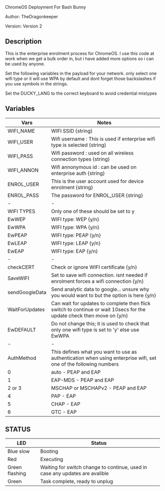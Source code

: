 ChromeOS Deployment For Bash Bunny

Author: TheDragonkeeper

Version: Version 2

## Description

This is the enterprise enrolment process for ChromeOS.
I use this code at work when we get a bulk order in, but i have added more options so i can be used by anyone.

Set the following variables in the payload for your network. only select one wifi type or it will use WPA by default
and dont forget those backslashes if you use symbols in the strings.

Set the DUCKY_LANG to the correct keyboard to avoid credential mistypes
## Variables
| Vars              | Notes                                                                        |
| ---------------- | ----------------------------------------------------------------------------- |
| WIFI_NAME        | WIFI SSID {string}|
| WIFI_USER    | Wifi username : This is used if enterprise wifi type is selected {string}|
| WIFI_PASS    | Wifi password : used on all wireless connection types {string}|
| WIFI_ANNON | Wifi annonymous id : can be used on enterprise auth {string}|
| ENROL_USER | This is the user account used for device enrolment {string}|
| ENROL_PASS | The password for ENROL_USER {string}|
| - | - |
| WIFI TYPES | Only one of these should be set to y |
| EwWEP | WIFI type: WEP {y/n}|
| EwWPA | WIFI type: WPA {y/n}|
| EwPEAP | WIFI type: PEAP {y/n}|
| EwLEAP | WIFI type: LEAP {y/n}|
| EwEAP | WIFI type: EAP {y/n} |
| - | - |
| checkCERT | Check or ignore WIFI certificate {y/n}|
| SaveWIFI | Set to save wifi connection. isnt needed if enrolment forces a wifi connection {y/n}|
| sendGoogleData | Send analytic data to google... unsure why you would want to but the option is here {y/n} |
| WaitForUpdates | Can wait for updates to complete then flick switch to continue or wait 10secs for the update check then move on {y/n} |
| EwDEFAULT | Do not change this; it is used to check that only one wifi type is set to 'y' else use EwWPA |
| - | - |
| AuthMethod | This defines what you want to use as authentication when using enterprise wifi, set one of the following numbers |
| 0 | auto - PEAP and EAP|
| 1 | EAP-MDS  - PEAP and EAP |
| 2 or 3 | MSCHAP  or MSCHAPv2  - PEAP and EAP |
| 4 | PAP  - EAP|
| 5 | CHAP  - EAP |
| 6 | GTC   - EAP|


## STATUS

| LED              | Status                                                                        |
| ---------------- | ----------------------------------------------------------------------------- |
| Blue slow        | Booting                                                                       |
| Red              | Executing                                                                     |
| Green flashing   | Waiting for switch change to continue, used in case any updates are avalible  |
| Green            | Task complete, ready to unplug                                                |
